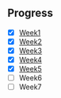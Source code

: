 ## Progress

- [x] [Week1](week1.md)
- [x] [Week2](week2.md)
- [x] [Week3](week3.md)
- [x] [Week4](week4.md)
- [x] [Week5](week5.md)
- [ ] Week6
- [ ] Week7
